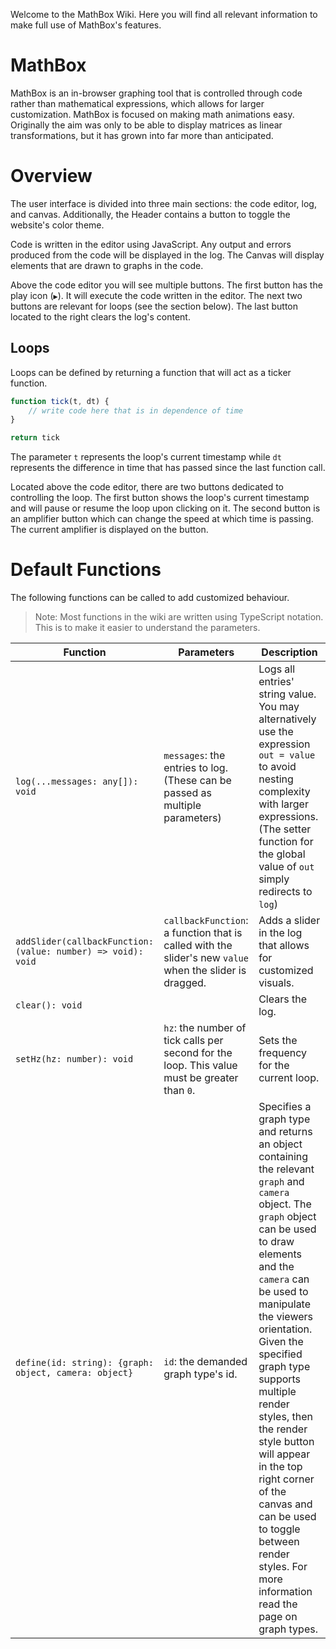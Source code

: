 Welcome to the MathBox Wiki. Here you will find all relevant information to make full use of MathBox's features.

# MathBox

MathBox is an in-browser graphing tool that is controlled through code rather than mathematical expressions, which allows for larger customization. MathBox is focused on making math animations easy. Originally the aim was only to be able to display matrices as linear transformations, but it has grown into far more than anticipated.

# Overview

The user interface is divided into three main sections: the code editor, log, and canvas. Additionally, the Header contains a button to toggle the website's color theme.

Code is written in the editor using JavaScript. Any output and errors produced from the code will be displayed in the log. The Canvas will display elements that are drawn to graphs in the code.

Above the code editor you will see multiple buttons. The first button has the play icon (`▶`). It will execute the code written in the editor. The next two buttons are relevant for loops (see the section below). The last button located to the right clears the log's content.

## Loops

Loops can be defined by returning a function that will act as a ticker function.

```javascript
function tick(t, dt) {
    // write code here that is in dependence of time
}

return tick
```

The parameter `t` represents the loop's current timestamp while `dt` represents the difference in time that has passed since the last function call.

Located above the code editor, there are two buttons dedicated to controlling the loop. The first button shows the loop's current timestamp and will pause or resume the loop upon clicking on it. The second button is an amplifier button which can change the speed at which time is passing. The current amplifier is displayed on the button.

# Default Functions

The following functions can be called to add customized behaviour.

> Note: Most functions in the wiki are written using TypeScript notation. This is to make it easier to understand the parameters.

| Function | Parameters | Description |
| - | - | - |
| `log(...messages: any[]): void` | `messages`: the entries to log. (These can be passed as multiple parameters) | Logs all entries' string value. You may alternatively use the expression `out = value` to avoid nesting complexity with larger expressions. (The setter function for the global value of `out` simply redirects to `log`) |
| `addSlider(callbackFunction: (value: number) => void): void` | `callbackFunction`: a function that is called with the slider's new `value` when the slider is dragged. | Adds a slider in the log that allows for customized visuals. |
| `clear(): void` | | Clears the log.|
| `setHz(hz: number): void` | `hz`: the number of tick calls per second for the loop. This value must be greater than `0`. | Sets the frequency for the current loop. |
| `define(id: string): {graph: object, camera: object}` | `id`: the demanded graph type's id. | Specifies a graph type and returns an object containing the relevant `graph` and `camera` object. The `graph` object can be used to draw elements and the `camera` can be used to manipulate the viewers orientation. Given the specified graph type supports multiple render styles, then the render style button will appear in the top right corner of the canvas and can be used to toggle between render styles. For more information read the page on graph types. |